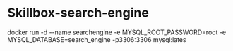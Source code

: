 # Skillbox-search-engine

docker run -d --name searchengine -e MYSQL_ROOT_PASSWORD=root -e MYSQL_DATABASE=search_engine -p3306:3306 mysql:lates
